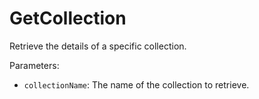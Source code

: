# GetCollection

Retrieve the details of a specific collection.

Parameters:
* `collectionName`: The name of the collection to retrieve.

